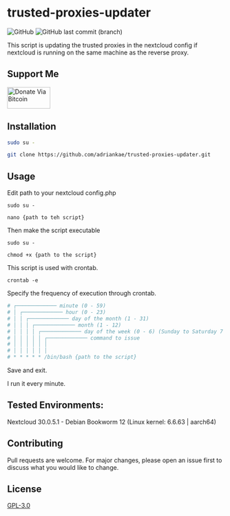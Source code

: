 # trusted-proxies-updater
<img alt="GitHub" src="https://img.shields.io/github/license/adriankae/trusted-proxies-updater?color=black"> <img alt="GitHub last commit (branch)" src="https://img.shields.io/github/last-commit/adriankae/trusted-proxies-updater/main">

This script is updating the trusted proxies in the nextcloud config if nextcloud is running on the same machine as the reverse proxy.

## Support Me
<a href="https://decentech.eu/donations/">
  <img src="https://raw.githubusercontent.com/btcpayserver/btcpayserver-media/64ed9a60321a60026c00b89f711b1f6c48f5efa9/btcpay-logo-black-txt.svg" alt="Donate Via Bitcoin" width="100" height="50">
</a>

## Installation

```bash
sudo su -

git clone https://github.com/adriankae/trusted-proxies-updater.git
```

## Usage
Edit path to your nextcloud config.php
```
sudo su -

nano {path to teh script}
```
Then make the script executable

```
sudo su -

chmod +x {path to the script}
```
This script is used with crontab. 
```
crontab -e
```

Specify the frequency of execution through crontab.

```bash
# ┌───────────── minute (0 - 59)
# │ ┌───────────── hour (0 - 23)
# │ │ ┌───────────── day of the month (1 - 31)
# │ │ │ ┌───────────── month (1 - 12)
# │ │ │ │ ┌───────────── day of the week (0 - 6) (Sunday to Saturday 7 is also Sunday on some systems)
# │ │ │ │ │ ┌───────────── command to issue                               
# │ │ │ │ │ │
# │ │ │ │ │ │
# * * * * * /bin/bash {path to the script}
```

Save and exit.

I run it every minute.

## Tested Environments:
Nextcloud 30.0.5.1 - Debian Bookworm 12 (Linux kernel: 6.6.63 | aarch64) <br />

## Contributing
Pull requests are welcome. For major changes, please open an issue first to discuss what you would like to change.

## License
[GPL-3.0](https://github.com/adriankae/trusted-proxies-updater/blob/main/LICENSE)
